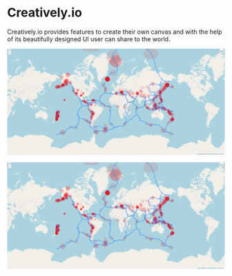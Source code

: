 # Creatively.io
Creatively.io provides features to create their own canvas and with the help of its beautifully designed UI user can share to the world.

![alt text](https://github.com/Bhavik-Ardeshna/GeoSpatial-Earthquakes-Plots/blob/main/assests/geojson.png)

![alt text](https://github.com/Bhavik-Ardeshna/GeoSpatial-Earthquakes-Plots/blob/main/assests/geojson.png)